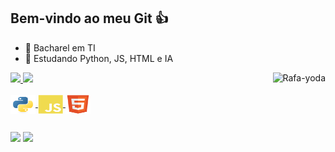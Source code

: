 ## Bem-vindo ao meu Git 👍

- 🔭 Bacharel em TI
- 🌱 Estudando Python, JS, HTML e IA


 <div>
  <a href="https://github.com/WallaceVenancio">
  <img height="250em" align="right" alt="Rafa-yoda" src="https://64.media.tumblr.com/24a4078381d315b3fe8423bedb955aae/2223f67ce3f3e3bc-14/s640x960/74cd923b32572484f1a70d61fe3d1199281031a3.gifv">
  <img height="220em" src="https://github-readme-stats.vercel.app/api?username=WallaceVenancio&show_icons=true&theme=shades-of-purple&include_all_commits=true&count_private=true"/>
  <img height="180em" src="https://github-readme-stats.vercel.app/api/top-langs/?username=WallaceVenancio&layout=compact&langs_count=16&theme=shades-of-purple"/>
</div>
<div style="display: inline_block"><br>
  <img align="center" alt="Rafa-Python" height="30" width="40" src="https://raw.githubusercontent.com/devicons/devicon/master/icons/python/python-original.svg">
  <img align="center" alt="Rafa-Js" height="30" width="40" src="https://raw.githubusercontent.com/devicons/devicon/master/icons/javascript/javascript-plain.svg">
  <img align="center" alt="Rafa-HTML" height="30" width="40" src="https://raw.githubusercontent.com/devicons/devicon/master/icons/html5/html5-original.svg">
</div>

  ##
 
<div> 
  <a href = "mailto:wallacefvenancio@gmail.com"><img src="https://img.shields.io/badge/-Gmail-%23333?style=for-the-badge&logo=gmail&logoColor=white" target="_blank"></a>
  <a href="https://www.linkedin.com/in/wallace-ferreira-venancio-b228b9234/" target="_blank"><img src="https://img.shields.io/badge/-LinkedIn-%230077B5?style=for-the-badge&logo=linkedin&logoColor=white" target="_blank"></a>  
</div>
